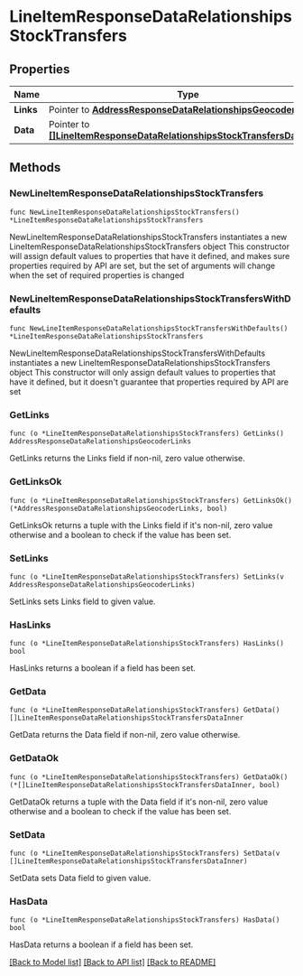 # LineItemResponseDataRelationshipsStockTransfers

## Properties

Name | Type | Description | Notes
------------ | ------------- | ------------- | -------------
**Links** | Pointer to [**AddressResponseDataRelationshipsGeocoderLinks**](AddressResponseDataRelationshipsGeocoderLinks.md) |  | [optional] 
**Data** | Pointer to [**[]LineItemResponseDataRelationshipsStockTransfersDataInner**](LineItemResponseDataRelationshipsStockTransfersDataInner.md) |  | [optional] 

## Methods

### NewLineItemResponseDataRelationshipsStockTransfers

`func NewLineItemResponseDataRelationshipsStockTransfers() *LineItemResponseDataRelationshipsStockTransfers`

NewLineItemResponseDataRelationshipsStockTransfers instantiates a new LineItemResponseDataRelationshipsStockTransfers object
This constructor will assign default values to properties that have it defined,
and makes sure properties required by API are set, but the set of arguments
will change when the set of required properties is changed

### NewLineItemResponseDataRelationshipsStockTransfersWithDefaults

`func NewLineItemResponseDataRelationshipsStockTransfersWithDefaults() *LineItemResponseDataRelationshipsStockTransfers`

NewLineItemResponseDataRelationshipsStockTransfersWithDefaults instantiates a new LineItemResponseDataRelationshipsStockTransfers object
This constructor will only assign default values to properties that have it defined,
but it doesn't guarantee that properties required by API are set

### GetLinks

`func (o *LineItemResponseDataRelationshipsStockTransfers) GetLinks() AddressResponseDataRelationshipsGeocoderLinks`

GetLinks returns the Links field if non-nil, zero value otherwise.

### GetLinksOk

`func (o *LineItemResponseDataRelationshipsStockTransfers) GetLinksOk() (*AddressResponseDataRelationshipsGeocoderLinks, bool)`

GetLinksOk returns a tuple with the Links field if it's non-nil, zero value otherwise
and a boolean to check if the value has been set.

### SetLinks

`func (o *LineItemResponseDataRelationshipsStockTransfers) SetLinks(v AddressResponseDataRelationshipsGeocoderLinks)`

SetLinks sets Links field to given value.

### HasLinks

`func (o *LineItemResponseDataRelationshipsStockTransfers) HasLinks() bool`

HasLinks returns a boolean if a field has been set.

### GetData

`func (o *LineItemResponseDataRelationshipsStockTransfers) GetData() []LineItemResponseDataRelationshipsStockTransfersDataInner`

GetData returns the Data field if non-nil, zero value otherwise.

### GetDataOk

`func (o *LineItemResponseDataRelationshipsStockTransfers) GetDataOk() (*[]LineItemResponseDataRelationshipsStockTransfersDataInner, bool)`

GetDataOk returns a tuple with the Data field if it's non-nil, zero value otherwise
and a boolean to check if the value has been set.

### SetData

`func (o *LineItemResponseDataRelationshipsStockTransfers) SetData(v []LineItemResponseDataRelationshipsStockTransfersDataInner)`

SetData sets Data field to given value.

### HasData

`func (o *LineItemResponseDataRelationshipsStockTransfers) HasData() bool`

HasData returns a boolean if a field has been set.


[[Back to Model list]](../README.md#documentation-for-models) [[Back to API list]](../README.md#documentation-for-api-endpoints) [[Back to README]](../README.md)


